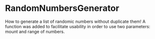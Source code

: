 # RandomNumbersGenerator
How to generate a list of randomic numbers without duplicate them!
A function was added to facilitate usability in order to use two parameters: mount and range of numbers.
